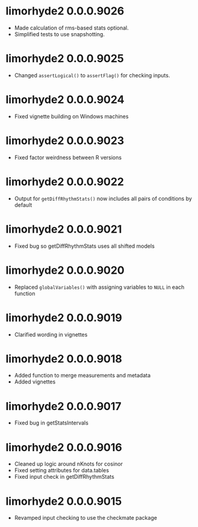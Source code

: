 # limorhyde2 0.0.0.9026
* Made calculation of rms-based stats optional.
* Simplified tests to use snapshotting.

# limorhyde2 0.0.0.9025
* Changed `assertLogical()` to `assertFlag()` for checking inputs.

# limorhyde2 0.0.0.9024
* Fixed vignette building on Windows machines

# limorhyde2 0.0.0.9023
* Fixed factor weirdness between R versions

# limorhyde2 0.0.0.9022
* Output for `getDiffRhythmStats()` now includes all pairs of conditions by default

# limorhyde2 0.0.0.9021
* Fixed bug so getDiffRhythmStats uses all shifted models

# limorhyde2 0.0.0.9020
* Replaced `globalVariables()` with assigning variables to `NULL` in each function

# limorhyde2 0.0.0.9019
* Clarified wording in vignettes

# limorhyde2 0.0.0.9018
* Added function to merge measurements and metadata
* Added vignettes

# limorhyde2 0.0.0.9017
* Fixed bug in getStatsIntervals

# limorhyde2 0.0.0.9016
* Cleaned up logic around nKnots for cosinor
* Fixed setting attributes for data.tables
* Fixed input check in getDiffRhythmStats

# limorhyde2 0.0.0.9015
* Revamped input checking to use the checkmate package
